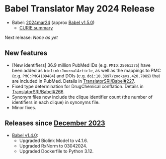 # Babel Translator May 2024 Release

- Babel: [2024mar24](https://stars.renci.org/var/babel_outputs/2024mar24/) (approx
  [Babel v1.5.0](https://github.com/TranslatorSRI/Babel/releases/tag/v1.5.0))
  - [CURIE summary](./summaries/2024mar24.json)

Next release: _None as yet_

## New features
* [New identifiers] 36.9 million PubMed IDs (e.g. `PMID:25061375`) have been added as `biolink:JournalArticle`, as well as
  the mappings to PMC (e.g. `PMC:PMC4109484`) and DOIs (e.g. `doi:10.3897/zookeys.420.7089`) that are included in PubMed.
  Details in [TranslatorSRI/Babel#227](https://github.com/TranslatorSRI/Babel/pull/227).
* Fixed type determination for DrugChemical conflation. Details in
  [TranslatorSRI/Babel#266](https://github.com/TranslatorSRI/Babel/pull/266).
* Synonym files now include the clique identifier count (the number of identifiers in each clique) in synonyms file.
* Minor fixes.

## Releases since [December 2023](TranslatorDecember2023)
* [Babel v1.4.0](https://github.com/TranslatorSRI/Babel/releases/tag/v1.4.0):
  * Upgraded Biolink Model to v4.1.6.
  * Upgraded RxNorm to 03042024.
  * Upgraded Dockerfile to Python 3.12.
